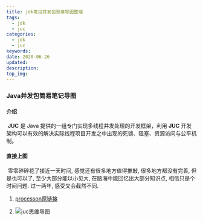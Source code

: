 ```yaml
---
title: jdk常见并发包思维导图整理
tags:
  - jdk
  - juc
categories:
  - jdk
  - juc
keywords: 
date: 2020-06-26
updated: 
description: 
top_img:
---
```


### Java并发包简易笔记导图



#### 介绍

​        **JUC** 是 Java 提供的一组专门实现多线程并发处理的开发框架，利用 **JUC** 开发架构可以有效的解决实际线程项目开发之中出现的死锁、阻塞、资源访问与公平机制。



#### 直接上图

​          零零碎碎花了接近一天时间, 感觉还有很多地方值得推敲, 很多地方都没有完善, 但是也可以了, 至少大部分能以小见大, 在脑海中能回忆出大部分知识点, 相信只是个时间问题. 过一两年, 感受又会截然不同. 

1. [processon原链接](https://www.processon.com/view/link/5eb6337ee0b34d5f26f8f5eb)

2. ![juc思维导图](https://cdn.jsdelivr.net/gh/skyriderstar/cdnJsDelivr@master/jdk/JUC.jpg)

